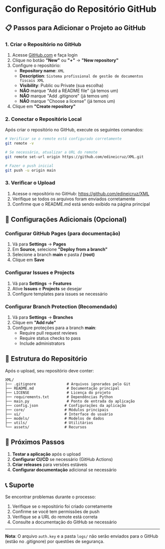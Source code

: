 # Configuração do Repositório GitHub

## 📋 Passos para Adicionar o Projeto ao GitHub

### 1. Criar o Repositório no GitHub

1. Acesse [GitHub.com](https://github.com) e faça login
2. Clique no botão **"New"** ou **"+"** → **"New repository"**
3. Configure o repositório:
   - **Repository name**: `XML`
   - **Description**: `Sistema profissional de gestão de documentos fiscais XML`
   - **Visibility**: Public ou Private (sua escolha)
   - **NÃO** marque "Add a README file" (já temos um)
   - **NÃO** marque "Add .gitignore" (já temos um)
   - **NÃO** marque "Choose a license" (já temos um)
4. Clique em **"Create repository"**

### 2. Conectar o Repositório Local

Após criar o repositório no GitHub, execute os seguintes comandos:

```bash
# Verificar se o remote está configurado corretamente
git remote -v

# Se necessário, atualizar a URL do remote
git remote set-url origin https://github.com/edineicruz/XML.git

# Fazer o push inicial
git push -u origin main
```

### 3. Verificar o Upload

1. Acesse o repositório no GitHub: https://github.com/edineicruz/XML
2. Verifique se todos os arquivos foram enviados corretamente
3. Confirme que o README.md está sendo exibido na página principal

## 🔧 Configurações Adicionais (Opcional)

### Configurar GitHub Pages (para documentação)

1. Vá para **Settings** → **Pages**
2. Em **Source**, selecione **"Deploy from a branch"**
3. Selecione a branch **main** e pasta **/ (root)**
4. Clique em **Save**

### Configurar Issues e Projects

1. Vá para **Settings** → **Features**
2. Ative **Issues** e **Projects** se desejar
3. Configure templates para issues se necessário

### Configurar Branch Protection (Recomendado)

1. Vá para **Settings** → **Branches**
2. Clique em **"Add rule"**
3. Configure proteções para a branch **main**:
   - Require pull request reviews
   - Require status checks to pass
   - Include administrators

## 📁 Estrutura do Repositório

Após o upload, seu repositório deve conter:

```
XML/
├── .gitignore              # Arquivos ignorados pelo Git
├── README.md               # Documentação principal
├── LICENSE                 # Licença do projeto
├── requirements.txt        # Dependências Python
├── main.py                 # Ponto de entrada da aplicação
├── config.json            # Configurações da aplicação
├── core/                  # Módulos principais
├── ui/                    # Interface do usuário
├── models/                # Modelos de dados
├── utils/                 # Utilitários
└── assets/                # Recursos
```

## 🚀 Próximos Passos

1. **Testar a aplicação** após o upload
2. **Configurar CI/CD** se necessário (GitHub Actions)
3. **Criar releases** para versões estáveis
4. **Configurar documentação** adicional se necessário

## 📞 Suporte

Se encontrar problemas durante o processo:

1. Verifique se o repositório foi criado corretamente
2. Confirme se você tem permissões de push
3. Verifique se a URL do remote está correta
4. Consulte a documentação do GitHub se necessário

---

**Nota**: O arquivo `auth.key` e a pasta `logs/` não serão enviados para o GitHub (estão no .gitignore) por questões de segurança. 